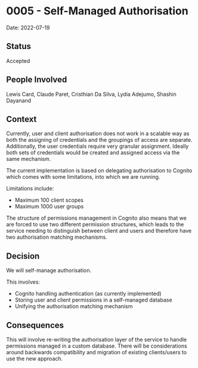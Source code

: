 # 0005 - Self-Managed Authorisation

Date: 2022-07-19

## Status

Accepted

## People Involved

Lewis Card, Claude Paret, Cristhian Da Silva, Lydia Adejumo, Shashin Dayanand

## Context

Currently, user and client authorisation does not work in a scalable way as both the assigning of credentials and the
groupings of access are separate. Additionally, the user credentials require very granular assignment. Ideally both sets
of credentials would be created and assigned access via the same mechanism.

The current implementation is based on delegating authorisation to Cognito which comes with some limitations, into which
we are running.

Limitations include:
- Maximum 100 client scopes
- Maximum 1000 user groups

The structure of permissions management in Cognito also means that we are forced to use two different permission
structures, which leads to the service needing to distinguish between client and users and therefore have two
authorisation matching mechanisms.

## Decision

We will self-manage authorisation.

This involves:
- Cognito handling authentication (as currently implemented)
- Storing user and client permissions in a self-managed database
- Unifying the authorisation matching mechanism


## Consequences
This will involve re-writing the authorisation layer of the service to handle permissions managed in a custom database.
There will be considerations around backwards compatibility and migration of existing clients/users to use the new approach.
